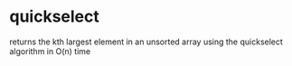# quickselect
returns the kth largest element in an unsorted array using the quickselect algorithm in O(n) time
